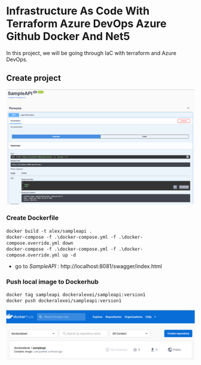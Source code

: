 # Infrastructure As Code With Terraform Azure DevOps Azure Github Docker And Net5

In this project, we will be going through IaC with terraform and Azure DevOps. 


## Create project

<img src="/pictures/create_project.png" title="create project"  width="800">


### Create Dockerfile
```
docker build -t alex/sampleapi . 
docker-compose -f .\docker-compose.yml -f .\docker-compose.override.yml down
docker-compose -f .\docker-compose.yml -f .\docker-compose.override.yml up -d
```
- go to *SampleAPI* : http://localhost:8081/swagger/index.html


### Push local image to Dockerhub
```
docker tag sampleapi dockeralexei/sampleapi:version1
docker push dockeralexei/sampleapi:version1
```

<img src="/pictures/docker_push.png" title="docker push"  width="800">


